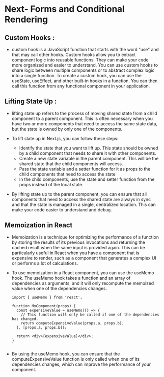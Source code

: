 # Next- Forms and Conditional Rendering 

## Custom Hooks :
  - custom hook is a JavaScript function that starts with the word "use" and that may call other hooks. Custom hooks allow you to extract component logic into reusable functions. They can make your code more organized and easier to understand. You can use custom hooks to share logic between multiple components or to abstract complex logic into a single function. To create a custom hook, you can use the useState, useEffect, and other built-in hooks in a function. You can then call this function from any functional component in your application.


## Lifting State Up :
  - lifting state up refers to the process of moving shared state from a child component to a parent component. This is often necessary when you have two or more components that need to access the same state data, but the state is owned by only one of the components.
  - To lift state up in Next.js, you can follow these steps:
    - Identify the state that you want to lift up. This state should be owned by a child component that needs to share it with other components.
    - Create a new state variable in the parent component. This will be the shared state that the child components will access.
    - Pass the state variable and a setter function for it as props to the child components that need to access the state
    - In the child components, use the state and setter function from the props instead of the local state.

  - By lifting state up to the parent component, you can ensure that all components that need to access the shared state are always in sync and that the state is managed in a single, centralized location. This can make your code easier to understand and debug.

## Memoization in React
  - Memoization is a technique for optimizing the performance of a function by storing the results of its previous invocations and returning the cached result when the same input is provided again. This can be particularly useful in React when you have a component that is expensive to render, such as a component that generates a complex UI or performs a lot of calculations.
  - To use memoization in a React component, you can use the useMemo hook. The useMemo hook takes a function and an array of dependencies as arguments, and it will only recompute the memoized value when one of the dependencies changes.

  
  
      ``` 
      import { useMemo } from 'react';

      function MyComponent(props) {
        const expensiveValue = useMemo(() => {
          // This function will only be called if one of the dependencies has changed.
          return computeExpensiveValue(props.a, props.b);
        }, [props.a, props.b]);

        return <div>{expensiveValue}</div>;
      }

     
      ```
 - By using the useMemo hook, you can ensure that the computeExpensiveValue function is only called when one of its dependencies changes, which can improve the performance of your component.
